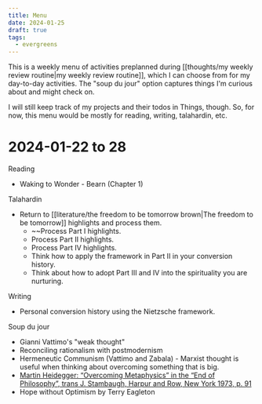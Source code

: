 ```yaml
---
title: Menu
date: 2024-01-25
draft: true
tags:
  - evergreens
---
```

This is a weekly menu of activities preplanned during [[thoughts/my weekly review routine|my weekly review routine]], which I can choose from for my day-to-day activities. The "soup du jour" option captures things I'm curious about and might check on.

I will still keep track of my projects and their todos in Things, though. So, for now, this menu would be mostly for reading, writing, talahardin, etc.

# 2024-01-22 to 28

Reading
- Waking to Wonder - Bearn (Chapter 1)

Talahardin
- Return to [[literature/the freedom to be tomorrow brown|The freedom to be tomorrow]] highlights and process them.
	- ~~Process Part I highlights.
	- Process Part II highlights.
	- Process Part IV highlights.
	- Think how to apply the framework in Part II in your conversion history.
	- Think about how to adopt Part III and IV into the spirituality you are nurturing.

Writing
- Personal conversion history using the Nietzsche framework.

Soup du jour
- Gianni Vattimo's "weak thought"
- Reconciling rationalism with postmodernism
- Hermeneutic Communism (Vattimo and Zabala) - Marxist thought is useful when thinking about overcoming something that is big.
- [Martin Heidegger: “Overcoming Metaphysics” in the “End of Philosophy”, trans J. Stambaugh, Harpur and Row, New York 1973, p. 91](https://www.google.co.uk/books/edition/The_End_of_Philosophy/g6zu4kkQ9kYC?hl=en)
- Hope without Optimism by Terry Eagleton